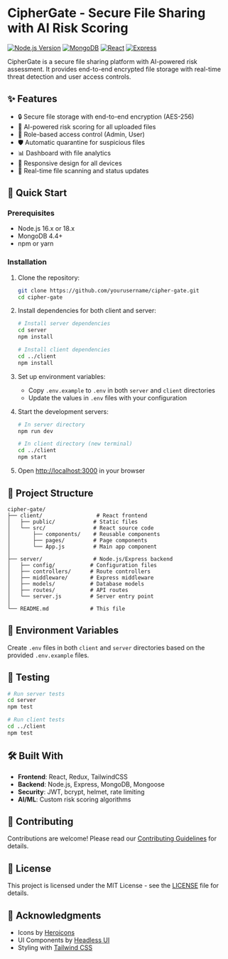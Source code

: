 # CipherGate - Secure File Sharing with AI Risk Scoring

[![Node.js Version](https://img.shields.io/badge/node-16.x%20%7C%7C%2018.x-brightgreen.svg)](https://nodejs.org/)
[![MongoDB](https://img.shields.io/badge/MongoDB-4.4%2B-brightgreen.svg)](https://www.mongodb.com/)
[![React](https://img.shields.io/badge/React-18.x-blue.svg)](https://reactjs.org/)
[![Express](https://img.shields.io/badge/Express-4.x-lightgrey.svg)](https://expressjs.com/)

CipherGate is a secure file sharing platform with AI-powered risk assessment. It provides end-to-end encrypted file storage with real-time threat detection and user access controls.

## ✨ Features

- 🔒 Secure file storage with end-to-end encryption (AES-256)
- 🤖 AI-powered risk scoring for all uploaded files
- 👥 Role-based access control (Admin, User)
- 🛡️ Automatic quarantine for suspicious files
- 📊 Dashboard with file analytics
- 📱 Responsive design for all devices
- 🔄 Real-time file scanning and status updates

## 🚀 Quick Start

### Prerequisites

- Node.js 16.x or 18.x
- MongoDB 4.4+
- npm or yarn

### Installation

1. Clone the repository:
   ```bash
   git clone https://github.com/yourusername/cipher-gate.git
   cd cipher-gate
   ```

2. Install dependencies for both client and server:
   ```bash
   # Install server dependencies
   cd server
   npm install
   
   # Install client dependencies
   cd ../client
   npm install
   ```

3. Set up environment variables:
   - Copy `.env.example` to `.env` in both `server` and `client` directories
   - Update the values in `.env` files with your configuration

4. Start the development servers:
   ```bash
   # In server directory
   npm run dev
   
   # In client directory (new terminal)
   cd ../client
   npm start
   ```

5. Open [http://localhost:3000](http://localhost:3000) in your browser

## 📂 Project Structure

```
cipher-gate/
├── client/                 # React frontend
│   ├── public/            # Static files
│   └── src/               # React source code
│       ├── components/    # Reusable components
│       ├── pages/         # Page components
│       └── App.js         # Main app component
│
├── server/                # Node.js/Express backend
│   ├── config/           # Configuration files
│   ├── controllers/      # Route controllers
│   ├── middleware/       # Express middleware
│   ├── models/           # Database models
│   ├── routes/           # API routes
│   └── server.js         # Server entry point
│
└── README.md             # This file
```

## 🔧 Environment Variables

Create `.env` files in both `client` and `server` directories based on the provided `.env.example` files.

## 🧪 Testing

```bash
# Run server tests
cd server
npm test

# Run client tests
cd ../client
npm test
```

## 🛠 Built With

- **Frontend**: React, Redux, TailwindCSS
- **Backend**: Node.js, Express, MongoDB, Mongoose
- **Security**: JWT, bcrypt, helmet, rate limiting
- **AI/ML**: Custom risk scoring algorithms

## 🤝 Contributing

Contributions are welcome! Please read our [Contributing Guidelines](CONTRIBUTING.md) for details.

## 📄 License

This project is licensed under the MIT License - see the [LICENSE](LICENSE) file for details.

## 🙏 Acknowledgments

- Icons by [Heroicons](https://heroicons.com/)
- UI Components by [Headless UI](https://headlessui.com/)
- Styling with [Tailwind CSS](https://tailwindcss.com/)
